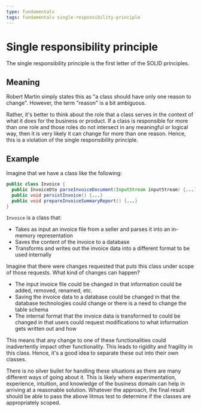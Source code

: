 ```yaml
---
type: fundamentals
tags: fundamentals single-responsibility-principle
---
```


# Single responsibility principle

The single responsibility principle is the first letter of the SOLID principles.

## Meaning

Robert Martin simply states this as "a class should have only one reason to change". However, the term "reason" is a bit ambiguous.

Rather, it's better to think about the role that a class serves in the context of what it does for the business or product. If a class is responsible for more than one role and those roles do not intersect in any meaningful or logical way, then it is very likely it can change for more than one reason. Hence, this is a violation of the single responsibility principle.

## Example

Imagine that we have a class like the following:

```java
public class Invoice {
  public InvoiceDto parseInvoiceDocument(InputStream inputStream) {...}
  public void persistInvoice() {...}
  public void prepareInvoiceSummaryReport() {...}
}
```

`Invoice` is a class that:

- Takes as input an invoice file from a seller and parses it into an in-memory representation
- Saves the content of the invoice to a database
- Transforms and writes out the invoice data into a different format to be used internally

Imagine that there were changes requested that puts this class under scope of those requests. What kind of changes can happen?

- The input invoice file could be changed in that information could be added, removed, renamed, etc.
- Saving the invoice data to a database could be changed in that the database technologies could change or there is a need to change the table schema
- The internal format that the invoice data is transformed to could be changed in that users could request modifications to what information gets written out and how

This means that any change to one of these functionalities could inadvertently impact other functionality. This leads to rigidity and fragility in this class. Hence, it's a good idea to separate these out into their own classes.

There is no silver bullet for handling these situations as there are many different ways of going about it. This is likely where experimentation, experience, intuition, and knowledge of the business domain can help in arriving at a reasonable solution. Whatever the approach, the final result should be able to pass the above litmus test to determine if the classes are appropriately scoped.
